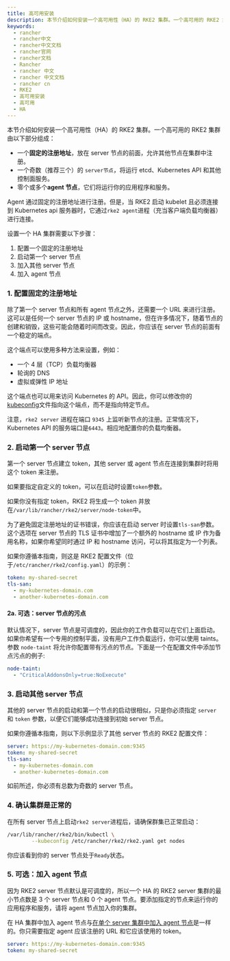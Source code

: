 ```yaml
---
title: 高可用安装
description: 本节介绍如何安装一个高可用性（HA）的 RKE2 集群。一个高可用的 RKE2 集群由以下部分组成
keywords:
  - rancher
  - rancher中文
  - rancher中文文档
  - rancher官网
  - rancher文档
  - Rancher
  - rancher 中文
  - rancher 中文文档
  - rancher cn
  - RKE2
  - 高可用安装
  - 高可用
  - HA
---
```



本节介绍如何安装一个高可用性（HA）的 RKE2 集群。一个高可用的 RKE2 集群由以下部分组成：

- 一个**固定的注册地址**，放在 server 节点的前面，允许其他节点在集群中注册。
- 一个奇数（推荐三个）的 `server节点`，将运行 etcd、Kubernetes API 和其他控制面服务。
- 零个或多个**agent 节点**，它们将运行你的应用程序和服务。

Agent 通过固定的注册地址进行注册。但是，当 RKE2 启动 kubelet 且必须连接到 Kubernetes api 服务器时，它通过`rke2 agent`进程（充当客户端负载均衡器）进行连接。

设置一个 HA 集群需要以下步骤：

1. 配置一个固定的注册地址
1. 启动第一个 server 节点
1. 加入其他 server 节点
1. 加入 agent 节点

### 1. 配置固定的注册地址

除了第一个 server 节点和所有 agent 节点之外，还需要一个 URL 来进行注册。这可以是任何一个 server 节点的 IP 或 hostname，但在许多情况下，随着节点的创建和销毁，这些可能会随着时间而改变。因此，你应该在 server 节点的前面有一个稳定的端点。

这个端点可以使用多种方法来设置，例如：

- 一个 4 层（TCP）负载均衡器
- 轮询的 DNS
- 虚拟或弹性 IP 地址

这个端点也可以用来访问 Kubernetes 的 API。因此，你可以修改你的[kubeconfig](https://kubernetes.io/docs/concepts/configuration/organize-cluster-access-kubeconfig/)文件指向这个端点，而不是指向特定节点。

注意，`rke2 server` 进程在端口 `9345` 上监听新节点的注册。正常情况下，Kubernetes API 的服务端口是`6443`。相应地配置你的负载均衡器。

### 2. 启动第一个 server 节点

第一个 server 节点建立 token，其他 server 或 agent 节点在连接到集群时将用这个 token 来注册。

如果要指定自定义的 token，可以在启动时设置`token`参数。

如果你没有指定 token，RKE2 将生成一个 token 并放在`/var/lib/rancher/rke2/server/node-token`中。

为了避免固定注册地址的证书错误，你应该在启动 server 时设置`tls-san`参数。这个选项在 server 节点的 TLS 证书中增加了一个额外的 hostname 或 IP 作为备用名称，如果你希望同时通过 IP 和 hostname 访问，可以将其指定为一个列表。

如果你遵循本指南，则这是 RKE2 配置文件（位于`/etc/rancher/rke2/config.yaml`）的示例：

```yaml
token: my-shared-secret
tls-san:
  - my-kubernetes-domain.com
  - another-kubernetes-domain.com
```

#### 2a. 可选：server 节点的污点

默认情况下，server 节点是可调度的，因此你的工作负载可以在它们上面启动。如果你希望有一个专用的控制平面，没有用户工作负载运行，你可以使用 taints。参数 `node-taint` 将允许你配置带有污点的节点。下面是一个在配置文件中添加节点污点的例子:

```yaml
node-taint:
  - "CriticalAddonsOnly=true:NoExecute"
```

### 3. 启动其他 server 节点

其他的 server 节点的启动和第一个节点的启动很相似，只是你必须指定 `server` 和 `token` 参数，以便它们能够成功连接到初始 server 节点。

如果你遵循本指南，则以下示例显示了其他 server 节点的 RKE2 配置文件：

```yaml
server: https://my-kubernetes-domain.com:9345
token: my-shared-secret
tls-san:
  - my-kubernetes-domain.com
  - another-kubernetes-domain.com
```

如前所述，你必须有总数为奇数的 server 节点。

### 4. 确认集群是正常的

在所有 server 节点上启动`rke2 server`进程后，请确保群集已正常启动：

```bash
/var/lib/rancher/rke2/bin/kubectl \
        --kubeconfig /etc/rancher/rke2/rke2.yaml get nodes
```

你应该看到你的 server 节点处于`Ready`状态。

### 5. 可选：加入 agent 节点

因为 RKE2 server 节点默认是可调度的，所以一个 HA 的 RKE2 server 集群的最小节点数是 3 个 server 节点和 0 个 agent 节点。要添加指定的节点来运行你的应用程序和服务，请将 agent 节点加入你的集群。

在 HA 集群中加入 agent 节点与[在单个 server 集群中加入 agent 节点](/docs/rke2/install/quickstart/_index#agent（worker）节点的安装)是一样的。你只需要指定 agent 应该注册的 URL 和它应该使用的 token。

```yaml
server: https://my-kubernetes-domain.com:9345
token: my-shared-secret
```
